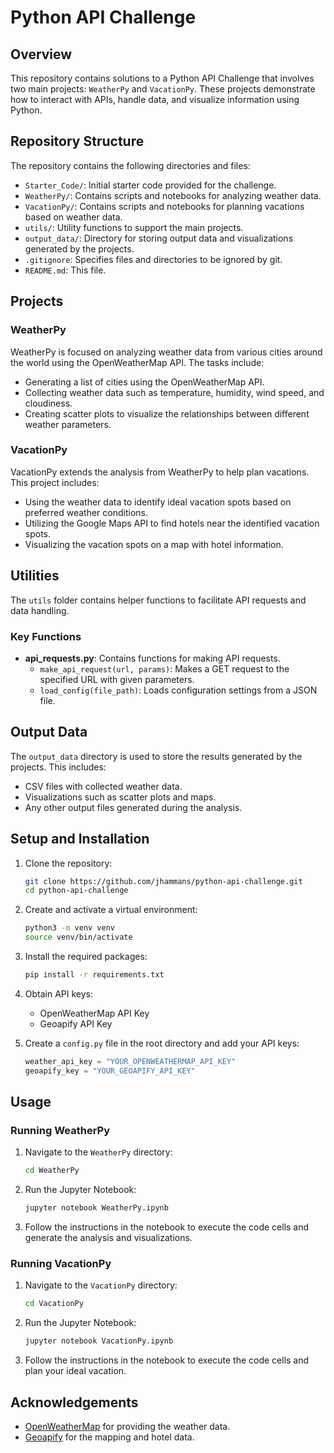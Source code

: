 # Python API Challenge

## Overview
This repository contains solutions to a Python API Challenge that involves two main projects: `WeatherPy` and `VacationPy`. These projects demonstrate how to interact with APIs, handle data, and visualize information using Python.

## Repository Structure
The repository contains the following directories and files:
- `Starter_Code/`: Initial starter code provided for the challenge.
- `WeatherPy/`: Contains scripts and notebooks for analyzing weather data.
- `VacationPy/`: Contains scripts and notebooks for planning vacations based on weather data.
- `utils/`: Utility functions to support the main projects.
- `output_data/`: Directory for storing output data and visualizations generated by the projects.
- `.gitignore`: Specifies files and directories to be ignored by git.
- `README.md`: This file.

## Projects

### WeatherPy
WeatherPy is focused on analyzing weather data from various cities around the world using the OpenWeatherMap API. The tasks include:
- Generating a list of cities using the OpenWeatherMap API.
- Collecting weather data such as temperature, humidity, wind speed, and cloudiness.
- Creating scatter plots to visualize the relationships between different weather parameters.

### VacationPy
VacationPy extends the analysis from WeatherPy to help plan vacations. This project includes:
- Using the weather data to identify ideal vacation spots based on preferred weather conditions.
- Utilizing the Google Maps API to find hotels near the identified vacation spots.
- Visualizing the vacation spots on a map with hotel information.

## Utilities
The `utils` folder contains helper functions to facilitate API requests and data handling.

### Key Functions
- **api_requests.py**: Contains functions for making API requests.
  - `make_api_request(url, params)`: Makes a GET request to the specified URL with given parameters.
  - `load_config(file_path)`: Loads configuration settings from a JSON file.

## Output Data
The `output_data` directory is used to store the results generated by the projects. This includes:
- CSV files with collected weather data.
- Visualizations such as scatter plots and maps.
- Any other output files generated during the analysis.

## Setup and Installation

1. Clone the repository:
    ```sh
    git clone https://github.com/jhammans/python-api-challenge.git
    cd python-api-challenge
    ```

2. Create and activate a virtual environment:
    ```sh
    python3 -m venv venv
    source venv/bin/activate
    ```

3. Install the required packages:
    ```sh
    pip install -r requirements.txt
    ```

4. Obtain API keys:
    - OpenWeatherMap API Key
    - Geoapify API Key

5. Create a `config.py` file in the root directory and add your API keys:
    ```python
    weather_api_key = "YOUR_OPENWEATHERMAP_API_KEY"
    geoapify_key = "YOUR_GEOAPIFY_API_KEY"
    ```

## Usage

### Running WeatherPy
1. Navigate to the `WeatherPy` directory:
    ```sh
    cd WeatherPy
    ```

2. Run the Jupyter Notebook:
    ```sh
    jupyter notebook WeatherPy.ipynb
    ```

3. Follow the instructions in the notebook to execute the code cells and generate the analysis and visualizations.

### Running VacationPy
1. Navigate to the `VacationPy` directory:
    ```sh
    cd VacationPy
    ```

2. Run the Jupyter Notebook:
    ```sh
    jupyter notebook VacationPy.ipynb
    ```

3. Follow the instructions in the notebook to execute the code cells and plan your ideal vacation.

## Acknowledgements
- [OpenWeatherMap](https://openweathermap.org/) for providing the weather data.
- [Geoapify](https://apidocs.geoapify.com/docs/places/) for the mapping and hotel data.
